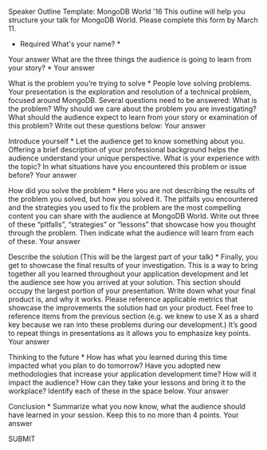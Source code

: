 
Speaker Outline Template: MongoDB World '16
This outline will help you structure your talk for MongoDB World. Please complete this form by March 11.
* Required
What's your name? *

Your answer
What are the three things the audience is going to learn from your story? *
Your answer

What is the problem you’re trying to solve *
People love solving problems. Your presentation is the exploration and resolution of a technical problem, focused around MongoDB. Several questions need to be answered: What is the problem? Why should we care about the problem you are investigating? What should the audience expect to learn from your story or examination of this problem? Write out these questions below:
Your answer

Introduce yourself *
Let the audience get to know something about you. Offering a brief description of your professional background helps the audience understand your unique perspective. What is your experience with the topic? In what situations have you encountered this problem or issue before?
Your answer

How did you solve the problem *
Here you are not describing the results of the problem you solved, but how you solved it. The pitfalls you encountered and the strategies you used to fix the problem are the most compelling content you can share with the audience at MongoDB World. Write out three of these “pitfalls”, “strategies” or “lessons” that showcase how you thought through the problem. Then indicate what the audience will learn from each of these.
Your answer

Describe the solution (This will be the largest part of your talk) *
Finally, you get to showcase the final results of your investigation. This is a way to bring together all you learned throughout your application development and let the audience see how you arrived at your solution. This section should occupy the largest portion of your presentation. Write down what your final product is, and why it works. Please reference applicable metrics that showcase the improvements the solution had on your product. Feel free to reference items from the previous section (e.g. we knew to use X as a shard key because we ran into these problems during our development.) It’s good to repeat things in presentations as it allows you to emphasize key points.
Your answer

Thinking to the future *
How has what you learned during this time impacted what you plan to do tomorrow? Have you adopted new methodologies that increase your application development time? How will it impact the audience? How can they take your lessons and bring it to the workplace? Identify each of these in the space below.
Your answer

Conclusion *
Summarize what you now know, what the audience should have learned in your session. Keep this to no more than 4 points.
Your answer

SUBMIT
